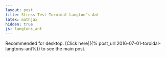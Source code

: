 ```yaml
---
layout: post
title: Stress Test Toroidal Langton's Ant
latex: mathjax
hidden: true
js: langtons_ant
---
```

Recommended for desktop. [Click here]({% post_url 2016-07-01-toroidal-langtons-ant%}) to see the main post.
<canvas class="langtons_ant_stress" width="1000" height="1000"></canvas>